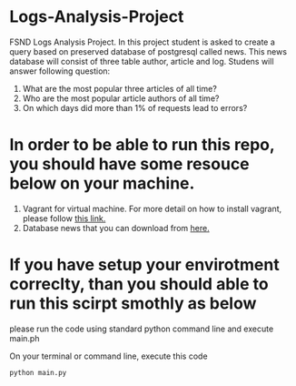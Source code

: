 # Logs-Analysis-Project

FSND Logs Analysis Project. In this project student is asked to create a query based on preserved database of postgresql called news. This news database will consist of three table author, article and log. Studens will answer following question:
1. What are the most popular three articles of all time? 
2. Who are the most popular article authors of all time? 
3. On which days did more than 1% of requests lead to errors? 

# In order to be able to run this repo, you should have some resouce below on your machine.
1. Vagrant for virtual machine. For more detail on how to install vagrant, please follow [this link.](https://www.vagrantup.com/docs/installation/)
2. Database news that you can download from [here.](https://d17h27t6h515a5.cloudfront.net/topher/2016/August/57b5f748_newsdata/newsdata.zip)


# If you have setup your envirotment correclty, than you should able to run this scirpt smothly as below

please run the code using standard python command line and execute main.ph

On your terminal or command line, execute this code
``` 
python main.py
```
